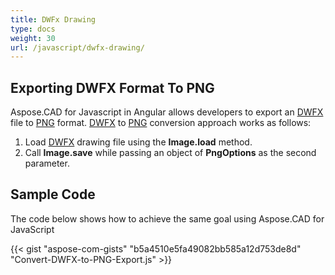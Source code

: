 ```yaml
---
title: DWFx Drawing
type: docs
weight: 30
url: /javascript/dwfx-drawing/
---
```


## **Exporting DWFX Format To PNG**

Aspose.CAD for Javascript in Angular allows developers to export an [DWFX](https://docs.fileformat.com/cad/dwfx/) file to [PNG](https://docs.fileformat.com/image/png/) format.
[DWFX](https://docs.fileformat.com/cad/dwfx/) to [PNG](https://docs.fileformat.com/image/png/) conversion approach works as follows:

1. Load [DWFX](https://docs.fileformat.com/cad/dwfx/) drawing file using the **Image.load** method.
1. Call **Image.save** while passing an object of **PngOptions** as the second parameter.

## Sample Code

The code below shows how to achieve the same goal using Aspose.CAD for JavaScript

{{< gist "aspose-com-gists" "b5a4510e5fa49082bb585a12d753de8d" "Convert-DWFX-to-PNG-Export.js" >}}


